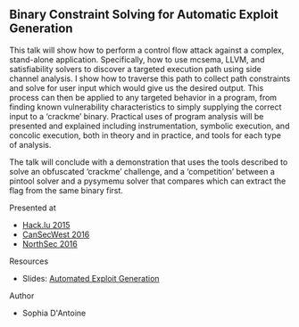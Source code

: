 ## Binary Constraint Solving for Automatic Exploit Generation

This talk will show how to perform a control flow attack against a complex, stand-alone application. Specifically, how to use mcsema, LLVM, and satisfiability solvers to discover a targeted execution path using side channel analysis. I show how to traverse this path to collect path constraints and solve for user input which would give us the desired output. This process can then be applied to any targeted behavior in a program, from finding known vulnerability characteristics to simply supplying the correct input to a ‘crackme’ binary. Practical uses of program analysis will be presented and explained including instrumentation, symbolic execution, and concolic execution, both in theory and in practice, and tools for each type of analysis.

The talk will conclude with a demonstration that uses the tools described to solve an obfuscated ‘crackme’ challenge, and a ‘competition’ between a pintool solver and a pysymemu solver that compares which can extract the flag from the same binary first.

Presented at

* [Hack.lu 2015](http://2015.hack.lu/talks/#binary-constraint-solving-with-llvm)
* [CanSecWest 2016](https://cansecwest.com/pastevents.html)
* [NorthSec 2016](https://www.nsec.io/2016/01/practical-uses-of-program-analysis-automatic-exploit-generation/)

Resources

* Slides: [Automated Exploit Generation](AEG.pptx)

Author
* Sophia D'Antoine
